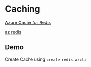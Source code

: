# Caching

[Azure Cache for Redis](https://docs.microsoft.com/en-us/azure/azure-cache-for-redis/cache-overview)

[az redis](https://docs.microsoft.com/en-us/cli/azure/redis?view=azure-cli-latest)

## Demo

Create Cache using `create-redis.azcli`
